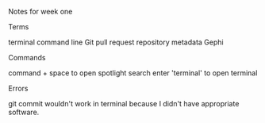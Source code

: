 Notes for week one

Terms 

  terminal 
  command line 
  Git 
  pull request 
  repository
  metadata
  Gephi

Commands 

command + space to open spotlight search 
enter 'terminal' to open terminal 

Errors 

git commit wouldn't work in terminal because I didn't have appropriate software. 

